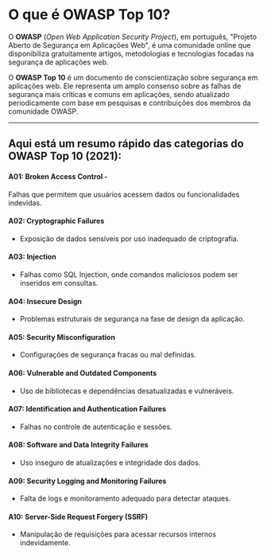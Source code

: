 # **O que é OWASP Top 10?**  

O **OWASP** (_Open Web Application Security Project_), em português, "Projeto Aberto de Segurança em Aplicações Web", é uma comunidade online que disponibiliza gratuitamente artigos, metodologias e tecnologias focadas na segurança de aplicações web.  

O **OWASP Top 10** é um documento de conscientização sobre segurança em aplicações web. Ele representa um amplo consenso sobre as falhas de segurança mais críticas e comuns em aplicações, sendo atualizado periodicamente com base em pesquisas e contribuições dos membros da comunidade OWASP.  

---

## Aqui está um resumo rápido das categorias do OWASP Top 10 (2021):

#### **A01**: Broken Access Control -
Falhas que permitem que usuários acessem dados ou funcionalidades indevidas.

#### **A02**: Cryptographic Failures 
- Exposição de dados sensíveis por uso inadequado de criptografia.

#### **A03**: Injection 
- Falhas como SQL Injection, onde comandos maliciosos podem ser inseridos em consultas.

#### **A04**: Insecure Design 
- Problemas estruturais de segurança na fase de design da aplicação.

#### **A05**: Security Misconfiguration 
- Configurações de segurança fracas ou mal definidas.

#### **A06**: Vulnerable and Outdated Components 
- Uso de bibliotecas e dependências desatualizadas e vulneráveis.

#### **A07**: Identification and Authentication Failures 
- Falhas no controle de autenticação e sessões.

#### A08: Software and Data Integrity Failures 
- Uso inseguro de atualizações e integridade dos dados.

#### A09: Security Logging and Monitoring Failures 
- Falta de logs e monitoramento adequado para detectar ataques.

#### **A10**: Server-Side Request Forgery (SSRF) 
-  Manipulação de requisições para acessar recursos internos indevidamente.
